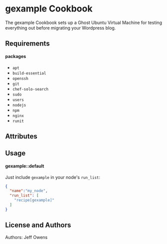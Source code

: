 gexample Cookbook
================
The gexample Cookbook sets up a Ghost Ubuntu Virtual Machine for testing everything out before migrating your Wordpress blog.


Requirements
------------

#### packages
- `apt`
- `build-essential`
- `openssh`
- `git`
- `chef-solo-search`
- `sudo`
- `users`
- `nodejs`
- `npm`
- `nginx`
- `runit`

Attributes
----------


Usage
-----
#### gexample::default

Just include `gexample` in your node's `run_list`:

```json
{
  "name":"my_node",
  "run_list": [
    "recipe[gexample]"
  ]
}
```

License and Authors
-------------------
Authors: Jeff Owens
